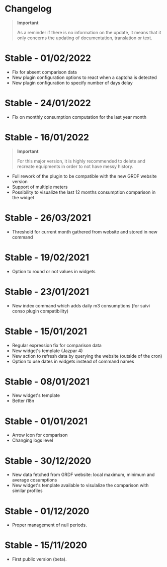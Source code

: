 # Changelog 

>**Important**
>
>As a reminder if there is no information on the update, it means that it only concerns the updating of documentation, translation or text.

# Stable - 01/02/2022
- Fix for absent comparison data
- New plugin configuration options to react when a captcha is detected
- New plugin configuration to specify number of days delay 

# Stable - 24/01/2022
- Fix on monthly consumption computation for the last year month

# Stable - 16/01/2022
>**Important**
>
>For this major version, it is highly recommended to delete and recreate equipments in order to not have messy history.
- Full rework of the plugin to be compatible with the new GRDF website version
- Support of multiple meters 
- Possibility to visualize the last 12 months consumption comparison in the widget

# Stable - 26/03/2021
- Threshold for current month gathered from website and stored in new command

# Stable - 19/02/2021
- Option to round or not values in widgets

# Stable - 23/01/2021
- New index command which adds daily m3 consumptions (for suivi conso plugin compatibility)

# Stable - 15/01/2021
- Regular expression fix for comparison data
- New widget's template (Jazpar 4)
- New action to refresh data by querying the website (outside of the cron)
- Option to use dates in widgets instead of command names

# Stable - 08/01/2021
- New widget's template
- Better i18n

# Stable - 01/01/2021
- Arrow icon for comparison
- Changing logs level

# Stable - 30/12/2020
- New data fetched from GRDF website: local maximum, minimum and average cosumptions
- New widget's template available to visulalize the comparison with similar profiles

# Stable - 01/12/2020
- Proper management of null periods.

# Stable - 15/11/2020
- First public version (beta).
